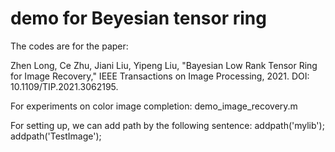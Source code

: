 # demo for Beyesian tensor ring

The codes are for the paper:

Zhen Long, Ce Zhu, Jiani Liu, Yipeng Liu, "Bayesian Low Rank Tensor Ring for Image Recovery,"  IEEE Transactions on Image Processing, 2021. DOI: 10.1109/TIP.2021.3062195.

For experiments on color image completion: 
demo_image_recovery.m 

For setting up, we can add path by the following sentence:
addpath('mylib');  addpath('TestImage');

